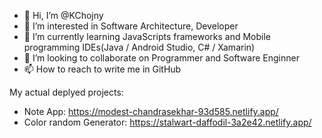 - 👋 Hi, I’m @KChojny
- 👀 I’m interested in Software Architecture, Developer
- 🌱 I’m currently learning JavaScripts frameworks and Mobile programming IDEs(Java / Android Studio, C# / Xamarin)
- 💞️ I’m looking to collaborate on Programmer and Software Enginner
- 📫 How to reach to write me in GitHub

My actual deplyed projects:
- Note App: https://modest-chandrasekhar-93d585.netlify.app/
- Color random Generator: https://stalwart-daffodil-3a2e42.netlify.app/


